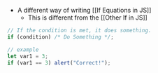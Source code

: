 - A different way of writing [[If Equations in JS]]
	- This is different from the [[Other If in JS]]

```js
// If the condition is met, it does something.
if (condition) /* Do Something */;

// example
let var1 = 3;
if (var1 == 3) alert("Correct!");
```